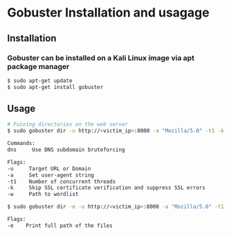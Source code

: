 # Gobuster Installation and usagage

## Installation

### Gobuster can be installed on a Kali Linux image via apt package manager

```bash 
$ sudo apt-get update
$ sudo apt-get install gobuster
```

## Usage 

```bash
# Fuzzing directories on the web server
$ sudo gobuster dir -u http://<victim_ip>:8000 -a "Mozilla/5.0" -t1 -k -w /usr/share/seclists/Discovery/Web-Content/common.txt

Commands:
dns     Use DNS subdomain bruteforcing

Flags:
-u     Target URL or Domain
-a     Set user-agent string
-t1    Number of concurrent threads
-k     Skip SSL certificate verification and suppress SSL errors
-w     Path to wordlist
```


```bash
$ sudo gobuster dir -e -u http://<victim_ip>:8000 -a "Mozilla/5.0" -t1 -w /usr/share/seclists/Discovery/Web-Content/common.txt

Flags:
-e    Print full path of the files
```
